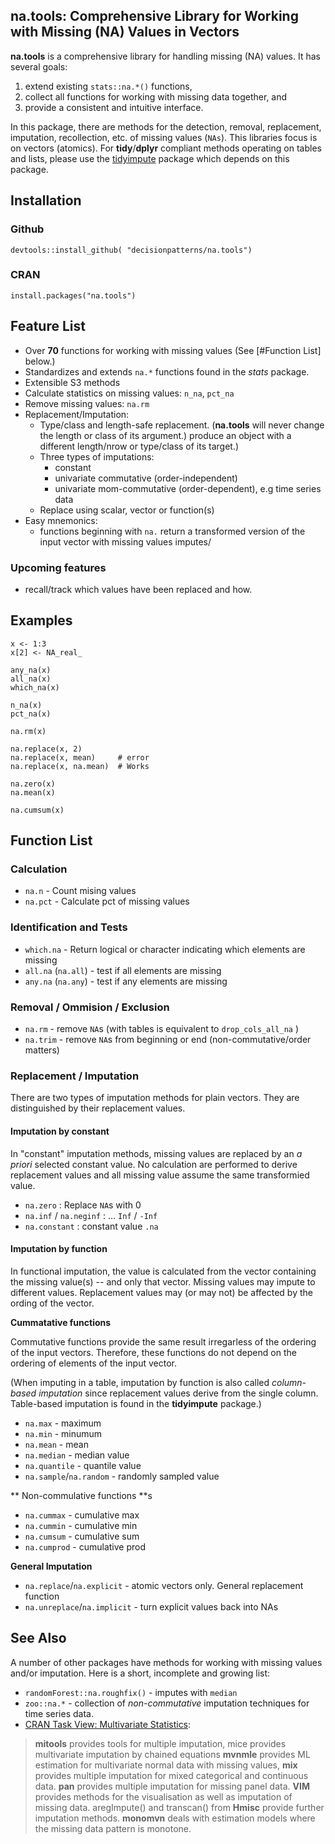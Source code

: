 
## na.tools: Comprehensive Library for Working with Missing (NA) Values in Vectors

<!--
[![License](https://img.shields.io/badge/license-GPL%20%28%3E=%202%29-brightgreen.svg?style=flat)](http://www.gnu.org/licenses/gpl-2.0.html)
[![CRAN](https://www.r-pkg.org/badges/version/na.tools)](https://cran.rstudio.com/web/packages/na.tools/index.html)
[![Downloads](http://cranlogs.r-pkg.org/badges/na.tools?color=brightgreen)](http://www.r-pkg.org/pkg/na.tools)
-->

**na.tools** is a comprehensive library for handling missing (NA) values.
It has several goals:

1. extend existing `stats::na.*()` functions, 
2. collect all functions for working with missing data together, and 
3. provide a consistent and intuitive interface. 

In this package, there are methods for the detection, removal, replacement, 
imputation, recollection, etc. of missing values (`NAs`). This libraries focus 
is on vectors (atomics). For **tidy**/**dplyr** compliant methods operating on
tables and lists, please use the 
[tidyimpute](https://github.com/decisionpatterns/tidyimpute) package which 
depends on this package.


## Installation

### Github 

    devtools::install_github( "decisionpatterns/na.tools")
    
### CRAN 

    install.packages("na.tools")


## Feature List
 
 * Over **70** functions for working with missing values (See [#Function List] below.) 
 * Standardizes and extends `na.*` functions found in the *stats* package.
 * Extensible S3 methods
 * Calculate statistics on missing values: `n_na`, `pct_na`
 * Remove missing values: `na.rm` 
 * Replacement/Imputation:
   * Type/class and length-safe replacement. (**na.tools** will never change the length or class of its argument.)
     produce an object with a different length/nrow or type/class of its target.)
   * Three types of imputations: 
     * constant
     * univariate commutative (order-independent)
     * univariate mom-commutative (order-dependent), e.g time series data
   * Replace using scalar, vector or function(s)
  * Easy mnemonics: 
      * functions beginning with `na.` return a transformed version of the 
        input vector with missing values imputes/
  
  
### Upcoming features

 * recall/track which values have been replaced and how.
   
   
## Examples

    x <- 1:3
    x[2] <- NA_real_
     
    any_na(x)
    all_na(x)
    which_na(x)
     
    n_na(x)
    pct_na(x)
     
    na.rm(x)
      
    na.replace(x, 2) 
    na.replace(x, mean)     # error
    na.replace(x, na.mean)  # Works
     
    na.zero(x)  
    na.mean(x)
     
    na.cumsum(x)

## Function List 

### Calculation 

 * `na.n` - Count mising values 
 * `na.pct` - Calculate pct of missing values

### Identification and Tests

 * `which.na` - Return logical or character indicating which elements are missing 
 * `all.na` (`na.all`)  - test if all elements are missing
 * `any.na` (`na.any`)  - test if any elements are missing
   
### Removal / Ommision / Exclusion 

 * `na.rm` - remove `NA`s  (with tables is equivalent to `drop_cols_all_na` )
 * `na.trim` - remove `NA`s from beginning or end (non-commutative/order matters)
 
 
### Replacement / Imputation ###

There are two types of imputation methods for plain vectors. They are 
distinguished by their replacement values. 

#### Imputation by constant

In "constant" imputation methods, missing values are replaced by an 
*a priori* selected constant value. No calculation are performed to derive 
replacement values and all missing value assume the same transformied value.

 * `na.zero` : Replace `NA`s with  0
 * `na.inf` / `na.neginf` : ... `Inf` / `-Inf`
 * `na.constant` : constant value `.na`


#### Imputation by function 

In functional imputation, the value is calculated from the vector
containing the missing value(s) -- and only that vector. 
Missing values may impute to different values. Replacement values may (or may not) 
be affected by the ording of the vector. 


**Cummatative functions** 

Commutative functions provide the same result irregarless of the ordering of 
the input vectors. Therefore, these functions do not depend on the ordering
of elements of the input vector. 

(When imputing in a table, imputation by function is also called 
*column-based imputation* since replacement values derive from the single 
column. Table-based imputation is found in the **tidyimpute** package.)

 * `na.max` - maximum  
 * `na.min` - minumum 
 * `na.mean` - mean 
 * `na.median` - median value
 * `na.quantile` - quantile value
 * `na.sample`/`na.random` - randomly sampled value


** Non-commulative functions  **s
 
 * `na.cummax` - cumulative max
 * `na.cummin` - cumulative min
 * `na.cumsum` - cumulative sum
 * `na.cumprod` - cumulative prod
 

**General Imputation**

 * `na.replace`/`na.explicit` - atomic vectors only. General replacement function
 * `na.unreplace`/`na.implicit` - turn explicit values back into NAs


## See Also 

A number of other packages have methods for working with missing values and/or 
imputation. Here is a short, incomplete and growing list:

* `randomForest::na.roughfix()` - imputes with `median`
* `zoo::na.*` - collection of *non-commutative* imputation techniques for time series data.
* [CRAN Task View: Multivariate Statistics](https://cran.r-project.org/web/views/Multivariate.html):

> **mitools** provides tools for multiple imputation, mice provides multivariate imputation by chained equations **mvnmle** provides ML estimation for multivariate normal data with missing values, **mix** provides multiple imputation for mixed categorical and continuous data. **pan** provides multiple imputation for missing panel data. **VIM** provides methods for the visualisation as well as imputation of missing data. aregImpute() and transcan() from **Hmisc** provide further imputation methods. **monomvn** deals with estimation models where the missing data pattern is monotone.




